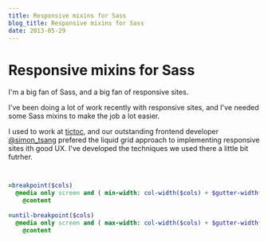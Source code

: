 ```yaml
---
title: Responsive mixins for Sass
blog_title: Responsive mixins for Sass
date: 2013-05-29
---
```


# Responsive mixins for Sass

I'm a big fan of Sass, and a big fan of responsive sites.

I've been doing a lot of work recently with responsive sites, and I've needed some Sass mixins to make the job a lot easier.

I used to work at [tictoc](http://www.tictocfamily.com), and our outstanding frontend developer [@simon_tsang](https://www.twitter.com/simon_tsang) prefered the liquid grid approach to implementing responsive sites ith good UX. I've developed the techniques we used there a little bit futrher.

~~~ sass


=breakpoint($cols)
  @media only screen and ( min-width: col-width($cols) + $gutter-width*2 )
    @content
    
=until-breakpoint($cols)
  @media only screen and ( max-width: col-width($cols) + $gutter-width*2 - 1px )
    @content
~~~
